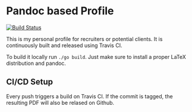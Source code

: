 # Pandoc based Profile

[![Build Status](https://travis-ci.org/holderbaum/resume.svg?branch=master)](https://travis-ci.org/holderbaum/resume)

This is my personal profile for recruiters or potential clients.
It is continuously built and released using Travis CI.

To build it locally run `./go build`. Just make sure to install a proper LaTeX distribution and pandoc.

## CI/CD Setup

Every push triggers a build on Travis CI. If the commit is tagged, the resulting PDF will also be relased on Github.
